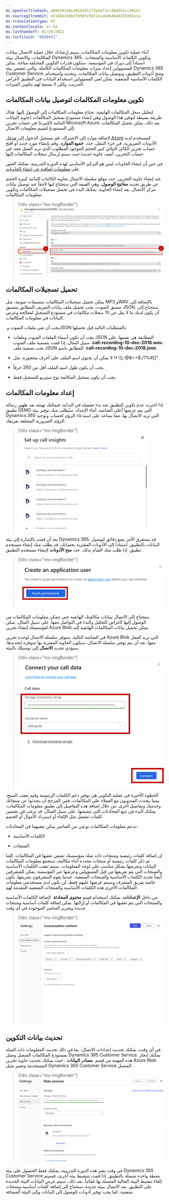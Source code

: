 ```yaml
---
ms.openlocfilehash: a090f01e0ce918a91177b4e72cc48d555cc50162
ms.sourcegitcommit: ee184b3e8b3f890fefd11ecab8b4ba8255d83a1a
ms.translationtype: HT
ms.contentlocale: ar-SA
ms.lasthandoff: 01/29/2021
ms.locfileid: "6658452"
---
```

أثناء عملية تكوين معلومات المكالمات، سيتم إرشادك خلال عملية الاتصال ببيانات المكالمات، والاتصال ببيئة Dynamics 365، وتكوين الكلمات الأساسية والمنتجات. استناداً إلى دورك في المؤسسة، ستكون قدرات التكوين المختلفة متاحة. يمكن للمسؤولين إعداد ميزات معلومات المكالمات الكاملة، والتي تتضمن بيئة Dynamics 365 Customer Service، ومنح أذونات التطبيق، وتوصيل بيانات المكالمات، وتحديد واستخدام الكلمات الأساسية المتعقبة. يمكن لغير المسؤولين استخدام البيانات في التطبيق لأغراض التدريب، ولكن لا يسمح لهم بتكوين الميزات.

## <a name="configure-call-insights-to-connect-call-data"></a>تكوين معلومات المكالمات لتوصيل بيانات المكالمات

لتحليل سجل المكالمات الهاتفية، تحتاج معلومات المكالمات إلى الوصول إليها. هناك طريقة بسيطة لتوفير هذا الوصول وهي إنشاء مستودع تسجيل المكالمات (حاوية البيانات الثنائية الكبيرة) في حساب تخزين Microsoft Azure. بعد ذلك، يمكن تحميل المكالمات إلى المستودع لتقييم معلومات الاتصال.

لإضافة موارد إلى الاشتراك، قم بتسجيل الدخول إلى [مدخل Azure](https://portal.azure.com/?azure-portal=true) كمستخدم لديه الأذونات الضرورية. في جزء التنقل، حدد  **جميع الموارد**، وقم بإنشاء مورد جديد أو افتح حساب تخزين الكائن الثنائي كبير الحجم الموجود المطلوب الذي تريد العمل معه. في حساب التخزين، أضف حاوية جديدة حيث سيتم إرسال سجلات المكالمات إليها.

في حين أن إنشاء الحاويات ليس هو التركيز الأساسي لهذه الدورة التدريبية، يمكنك العثور على [معلومات إضافية عن إنشاء الحاويات](https://docs.microsoft.com/azure/storage/blobs/storage-quickstart-blobs-portal?azure-portal=true#create-a-container). 

عند إنشاء حاوية التخزين، حدد موقع سلسلة الاتصال بحاوية الكائنات الثنائية كبيرة الحجم عن طريق تحديد **مفاتيح الوصول**، وهي القيمة التي ستحتاج ليها لاحقاً عند توصيل بيانات مركز الاتصال. بعد إنشاء الحاوية، يمكنك البدء في تحميل تسجيلات المكالمات وتكوين معلومات المكالمات.

> [!div class="mx-imgBorder"]
> [![لقطة شاشة لإعداد مفاتيح الوصول مع سلسلة الاتصال.](../media/2-1-ssm.png)](../media/2-1-ssm.png#lightbox)

## <a name="upload-call-recordings"></a>تحميل تسجيلات المكالمات

يمكن تحميل تسجيلات المكالمات بتنسيقات صوتية، مثل MP3 وWAV. بالإضافة إلى تنسيق الصوت، يجب تحميل ملف بيانات التعريف المطابق بتنسيق JSON. ستحتاج إلى أن يكون لديك ما لا يقل عن 10 سجلات مكالمات في مستودع التسجيل لمعالجة وعرض البيانات في معلومات المكالمات.

 يجب أن تفي ملفات الصوت وJSON بالمتطلبات التالية قبل تحميلها:

-   يجب أن تكون أسماء الملفات الصوت وملفات JSON المطابقة هي نفسها. على سبيل المثال، إذا قمت بتسمية ملف الصوت  **call-recording-10-dec-2018.wav**، يجب تسمية ملف JSON المطابق باسم  **call-recording-10-dec-2018.json**.

-   لا يمكن أن يحتوي اسم الملف على أحرف محجوزة، مثل !*'();:@&=+$،/?%#[]".

-   يجب أن يكون طول اسم الملف أقل من 260 حرفاً.

-   يجب أن يكون تسجيل المكالمة نوع ستيريو للتسجيل فقط.

## <a name="set-up-call-insights"></a>إعداد معلومات المكالمات 

إذا اخترت عدم تكوين التطبيق عند بدء تشغيله في البداية، فيمكنك تهيئته بعد ظهور رسالة تطبيق DEMO التي يتم عرضها أعلى الشاشة. أثناء الإعداد، سيُطلب منك توفير بيئة Dynamics 365 التي تريد الاتصال بها، مما يساعد على استدعاء الرؤى لحساب وتوحيد الرؤى الضرورية المتعلقة بفريقك.

> [!div class="mx-imgBorder"]
> [![لقطة شاشة لتفاصيل إعداد معلومات المكالمات.](../media/2-2-ss.png)](../media/2-2-ss.png#lightbox)

بعد أن قمت بالإشارة إلى بيئة Dynamics 365، قد يستغرق الأمر بضع دقائق لتوصيل البيانات بالتطبيق. استناداً إلى الأذونات المقترنة بحسابك، قد يطلب منك إنشاء مستخدم تطبيق. إذا طلب منك القيام بذلك، حدد **منح الأذونات** لإنشاء مستخدم التطبيق.

> [!div class="mx-imgBorder"]
> [![لقطة شاشة لزر منح الأذونات في شاشة إنشاء مستخدم التطبيق.](../media/2-3-ssm.png)](../media/2-3-ssm.png#lightbox)

ستحتاج إلى الاتصال ببيانات مكالمتك الهاتفية حتى تتمكن معلومات المكالمات من الوصول إليها لأغراض التحليل والبدء في التواصل معها. على سبيل المثال، يمكن لمؤسستك إنشاء تخزين Azure Blob يمكن تحميل بيانات المكالمات الهاتفية إليه.

في الشاشة التالية، ستوفر سلسلة الاتصال لوحدة تخزين Azure Blob التي تريد العمل معها. بعد أن يتم توفير سلسلة الاتصال، ستكون الحاوية المقترنة بها متوفرة لتحديدها. سيؤدي تحديد **الاتصال** إلى توصيلك بالبيئة.

> [!div class="mx-imgBorder"]
> [![لقطة شاشة تفاصيل توصيل بيانات المكالمة.](../media/2-4-ssm.png)](../media/2-4-ssm.png#lightbox)

الخطوة الأخيرة في عملية التكوين هي توفير دعم الكلمات الرئيسية وقيم تعقب المنتج. بينما يتحدث المندوبون مع العملاء على المكالمات، فمن المرجح أن يتحدثوا عن منتجاتك وخدمتك وتفاصيل أخرى. من خلال إضافة هذه التفاصيل إلى تطبيق معلومات المكالمات، يمكنك البدء في تتبع المحادثات التي تتضمنها. على سبيل المثال، قد ترغب في تضمين كلمات تشغيل مثل الإلغاء أو استرداد الأموال أو الخصم. 

تدعم معلومات المكالمات نوعين من العناصر يمكن تعقبهما في المحادثات: 

-   الكلمات الأساسية

-   المنتجات

إن إضافة كلمات رئيسية ومنتجات ذات صلة بمؤسستك تضمن تعقبها في المكالمات. كلما تم ذكر كلمات رئيسية أو منتجات محددة أثناء مكالمة، ستجمع معلومات المكالمات البيانات وتعرضها بشكل مناسب على لوحة المعلومات. سيتم تعقب الكلمات الأساسية والمنتجات التي يتم تعريفها من قِبل المسؤولين وعرضها عبر المؤسسة. يمكن للمشرفين أيضاً تحديد الكلمات الأساسية والمنتجات المتعقبة. عندما يقوم المشرفون بتعريفها، تكون خاصة بفريق المشرف وسيتم عرضها عليهم فقط. لن يكون لدى مستخدمي معلومات المكالمات الأخرى هذه الكلمات الأساسية والمنتجات المتعقبة المقدمة لهم.

من داخل **الإعدادات**، يمكنك استخدام قسم **محتوى المحادثة**  لإضافة الكلمات الأساسية والمنتجات التي يتم تعقبها في المكالمات أو إزالتها. يمكن إضافة كلمات أساسية ومنتجات جديدة وتحرير العناصر الموجودة في أي وقت.

> [!div class="mx-imgBorder"]
> [![لقطة شاشة لقسم محتوى المحادثة.](../media/2-5-ss.png)](../media/2-5-ss.png#lightbox)

## <a name="update-configuration-data"></a>تحديث بيانات التكوين

في أي وقت، يمكنك تحديث إعدادات الاتصال، بما في ذلك تحديث المعلومات ذات الصلة بمستودع المكالمات المتصل ومثيل Dynamics 365 Customer Service. يمكنك إنجاز هذه المهمة من قسم  **مصادر البيانات** ، حيث يمكنك تحديث حاوية تخزين Azure Blob المستخدمة وتغيير مثيل Dynamics 365 Customer Service المتصل.

> [!div class="mx-imgBorder"]
> [![لقطة شاشة لقسم مصادر البيانات.](../media/2-6-ss.png)](../media/2-6-ss.png#lightbox)

في وقت نشر هذه الدورة التدريبية، يمكنك فقط الحصول على بيئة Dynamics 365 Customer Service نشطة واحدة متصلة بالتطبيق. إذا قمت بتنشيط بيئة أخرى، فسيتم إلغاء تنشيط البيئة الحالية المتصلة بها تلقائياً. بعد ذلك، سيتم عرض البيانات البيئة الجديدة على التطبيق. بعد الاتصال ببيئة جديدة، ستحتاج إلى إضافة كلمات أساسية ومنتجات متعقبة، كما يجب توفير أذونات للوصول إلى البيانات وإلى البيئة المضافة.
